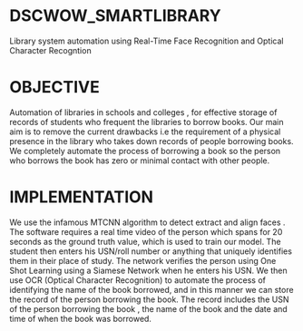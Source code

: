 # DSCWOW_SMARTLIBRARY
Library system automation using Real-Time Face Recognition and Optical Character Recogntion

# OBJECTIVE
Automation of  libraries in schools and colleges , for effective storage of records of students who frequent the libraries to borrow books.
Our main aim is to remove the current drawbacks i.e the requirement of a physical presence in the library who takes down records of people borrowing books.
We completely automate the process of borrowing a book so the person who borrows the book has zero or minimal contact with other people.

# IMPLEMENTATION
We use the infamous MTCNN algorithm to detect extract and align faces .
The software requires a real time video of the person which spans for 20 seconds as the ground truth value, which is used to train our model.
The student then enters his USN/roll number or anything that uniquely identifies them in their place of study.
The network verifies the person using One Shot Learning using a Siamese Network  when he enters his USN.
We then use OCR (Optical Character Recognition) to automate the process of identifying the name of the book borrowed, 
and in this manner we can store the record of the person borrowing the book.
The record includes the USN of the person borrowing the book , the name of the book and the date and time of when the book was borrowed. 
